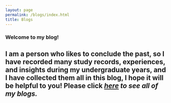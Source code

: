 ```yaml
---
layout: page
permalink: /blogs/index.html
title: Blogs
---
```

### Welcome to my blog!
I am a person who likes to conclude the past, so I have recorded many study records, experiences, and insights during my undergraduate years, and I have collected them all in this blog, I hope it will be helpful to you! Please click <em>**[here](https://jiayi-blog.vercel.app "Go to my personal blog website!")**<em/> to see all of my blogs.
---
